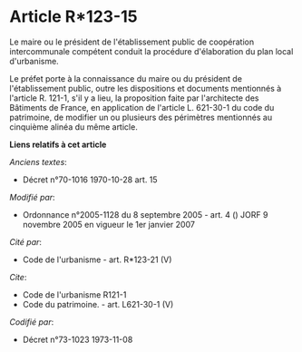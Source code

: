 # Article R*123-15

Le maire ou le président de l'établissement public de coopération intercommunale compétent conduit la procédure d'élaboration
du plan local d'urbanisme.

Le préfet porte à la connaissance du maire ou du président de l'établissement public, outre les dispositions et documents
mentionnés à l'article R. 121-1, s'il y a lieu, la proposition faite par l'architecte des Bâtiments de France, en application
de l'article L. 621-30-1 du code du patrimoine, de modifier un ou plusieurs des périmètres mentionnés au cinquième alinéa du
même article.

**Liens relatifs à cet article**

_Anciens textes_:

  - Décret n°70-1016 1970-10-28 art. 15

_Modifié par_:

  - Ordonnance n°2005-1128 du 8 septembre 2005 - art. 4 () JORF 9 novembre 2005 en vigueur le 1er janvier 2007

_Cité par_:

  - Code de l'urbanisme - art. R*123-21 (V)

_Cite_:

  - Code de l'urbanisme R121-1
  - Code du patrimoine. - art. L621-30-1 (V)

_Codifié par_:

  - Décret n°73-1023 1973-11-08
